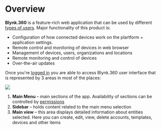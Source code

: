# Overview

**Blynk.360** is a feature-rich web application that can be used by different [types of users](../concepts/users.md). Major functionality of this product is:

* Configuration of how connected devices work on the plartform + application settings.
* Remote control and monitoring of devices in web browser
* Management of devices, users, organizations and locations 
* Remote monitoring and control of devices
* Over-the-air updates

Once you're [logged in](../getting-started/signup.md#sign-in) you are able to access Blynk.360 user interface that is represented by 3 areas in most of the places:

![](https://user-images.githubusercontent.com/72824404/120618249-92e1a580-c463-11eb-8d13-8d1b1dc1aaee.png)

1. **Main Menu** – main sections of the app. Availability of sections can be controlled by [permissions](settings/access.md)
2. **Sidebar** –  holds content related to the main menu selection
3. **Main view** – this area displays detailed information about entities selected. Here you can create, edit, view, delete accounts, templates, devices and other items

